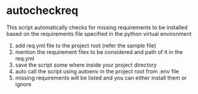 # autocheckreq
This script automatically checks for missing requirements to be installed based on the requirements file specified in the python virtual environment

1. add req.yml file to the project root (refer the sample file)
2. mention the requirement files to be considered and path of it in the req.yml
3. save the script some where inside your project directory
4. auto call the script using autoenv in the project root from .env file
5. missing requirements will be listed and you can either install them or ignore
